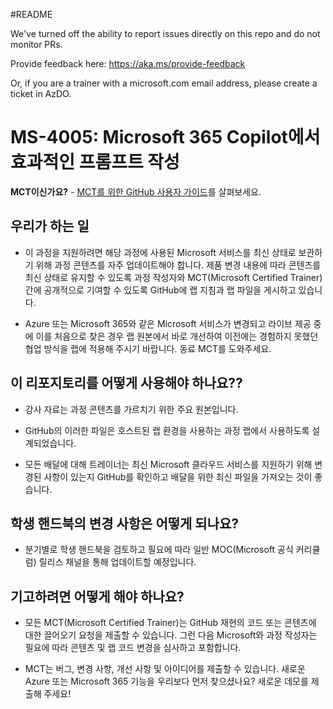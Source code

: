 #README

We've turned off the ability to report issues directly on this repo and do not monitor PRs.

Provide feedback here: https://aka.ms/provide-feedback

Or, if you are a trainer with a microsoft.com email address, please create a ticket in AzDO.

# MS-4005: Microsoft 365 Copilot에서 효과적인 프롬프트 작성

**MCT이신가요?** - [MCT를 위한 GitHub 사용자 가이드](https://microsoftlearning.github.io/MCT-User-Guide/)를 살펴보세요.

## 우리가 하는 일

- 이 과정을 지원하려면 해당 과정에 사용된 Microsoft 서비스를 최신 상태로 보관하기 위해 과정 콘텐츠를 자주 업데이트해야 합니다. 제품 변경 내용에 따라 콘텐츠를 최신 상태로 유지할 수 있도록 과정 작성자와 MCT(Microsoft Certified Trainer) 간에 공개적으로 기여할 수 있도록 GitHub에 랩 지침과 랩 파일을 게시하고 있습니다.

- Azure 또는 Microsoft 365와 같은 Microsoft 서비스가 변경되고 라이브 제공 중에 이를 처음으로 찾은 경우 랩 원본에서 바로 개선하여 이전에는 경험하지 못했던 협업 방식을 랩에 적용해 주시기 바랍니다. 동료 MCT를 도와주세요.

## 이 리포지토리를 어떻게 사용해야 하나요??

- 강사 자료는 과정 콘텐츠를 가르치기 위한 주요 원본입니다.

- GitHub의 이러한 파일은 호스트된 랩 환경을 사용하는 과정 랩에서 사용하도록 설계되었습니다.

- 모든 배달에 대해 트레이너는 최신 Microsoft 클라우드 서비스를 지원하기 위해 변경된 사항이 있는지 GitHub를 확인하고 배달을 위한 최신 파일을 가져오는 것이 좋습니다.

## 학생 핸드북의 변경 사항은 어떻게 되나요?

- 분기별로 학생 핸드북을 검토하고 필요에 따라 일반 MOC(Microsoft 공식 커리큘럼) 릴리스 채널을 통해 업데이트할 예정입니다.

## 기고하려면 어떻게 해야 하나요?

- 모든 MCT(Microsoft Certified Trainer)는 GitHub 재현의 코드 또는 콘텐츠에 대한 끌어오기 요청을 제출할 수 있습니다. 그런 다음 Microsoft와 과정 작성자는 필요에 따라 콘텐츠 및 랩 코드 변경을 심사하고 포함합니다.

- MCT는 버그, 변경 사항, 개선 사항 및 아이디어를 제출할 수 있습니다. 새로운 Azure 또는 Microsoft 365 기능을 우리보다 먼저 찾으셨나요? 새로운 데모를 제출해 주세요!
